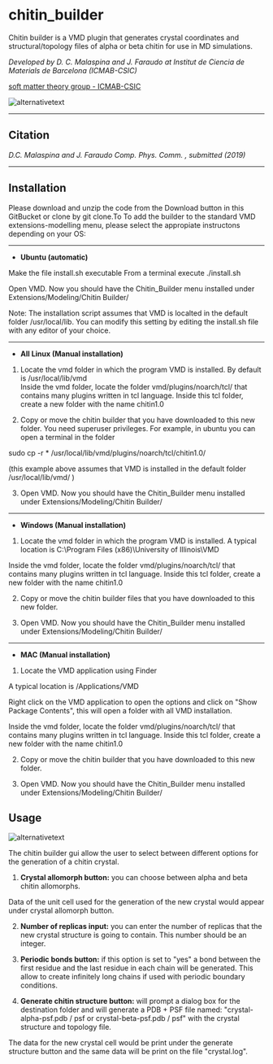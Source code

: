 # chitin_builder
Chitin builder is a VMD plugin that generates crystal coordinates and structural/topology files of alpha or beta chitin for use in MD simulations.

*Developed by D. C. Malaspina and J. Faraudo at Institut de Ciencia de Materials de Barcelona (ICMAB-CSIC)*

[soft matter theory group - ICMAB-CSIC](https://departments.icmab.es/softmattertheory/)

![alternativetext](https://bitbucket.org/icmab_soft_matter_theory/chitin_builder_gui/raw/98b1cb37c478179bbcb0a37fdbd08166f823cb61/icon.png)

----------------------------------------------------------------
## Citation

*D.C. Malaspina and J. Faraudo Comp. Phys. Comm. , submitted (2019)*

-----------------------------------------

## Installation

Please download and unzip the code from the Download button in this GitBucket or clone by git clone.To 
To add the builder to the standard VMD extensions-modelling menu, please select the appropiate instructons depending on your OS:

-----------------------------------------
* **Ubuntu (automatic)**

Make the file install.sh executable 
From a terminal execute ./install.sh

Open VMD. Now you should have the Chitin_Builder menu installed under Extensions/Modeling/Chitin Builder/

Note: The installation script assumes that VMD is localted in the default folder /usr/local/lib. You can modify this setting by editing the install.sh file with any editor of your choice.

-------------------------------------------
* **All Linux (Manual installation)**

1) Locate the vmd folder in which the program VMD is installed. By default is /usr/local/lib/vmd  
Inside the vmd folder, locate the folder vmd/plugins/noarch/tcl/ that contains many plugins written in tcl language.
Inside this tcl folder, create a new folder with the name chitin1.0

2) Copy or move the chitin builder that you have downloaded to this new folder. You need superuser privileges.
For example, in ubuntu you can open a terminal in the folder 

sudo cp -r * /usr/local/lib/vmd/plugins/noarch/tcl/chitin1.0/

(this example above assumes that VMD is installed in the default folder /usr/local/lib/vmd/ )

3) Open VMD. Now you should have the Chitin_Builder menu installed under Extensions/Modeling/Chitin Builder/

-------------------------------------------
* **Windows (Manual installation)**

1) Locate the vmd folder in which the program VMD is installed. 
A typical location is C:\Program Files (x86)\University of Illinois\VMD

Inside the vmd folder, locate the folder vmd/plugins/noarch/tcl/ that contains many plugins written in tcl language.
Inside this tcl folder, create a new folder with the name chitin1.0

2) Copy or move the chitin builder files that you have downloaded to this new folder. 

3) Open VMD. Now you should have the Chitin_Builder menu installed under Extensions/Modeling/Chitin Builder/



-------------------------------------------
* **MAC (Manual installation)**

1) Locate the VMD application using Finder

A typical location is /Applications/VMD

Right click on the VMD application to open the options and click on "Show Package Contents", this will open a folder with all VMD installation.

Inside the vmd folder, locate the folder vmd/plugins/noarch/tcl/ that contains many plugins written in tcl language.
Inside this tcl folder, create a new folder with the name chitin1.0

2) Copy or move the chitin builder that you have downloaded to this new folder. 

3) Open VMD. Now you should have the Chitin_Builder menu installed under Extensions/Modeling/Chitin Builder/

## Usage

![alternativetext](https://bitbucket.org/icmab_soft_matter_theory/chitin_builder_gui/raw/f1780d7e3ec31d0a262bae2da99ec91a6b18a623/examples/example-b-beta-2-2-4/beta-2-2-4.png)

The chitin builder gui allow the user to select between different options for the generation of a chitin crystal.

1) **Crystal allomorph button:** you can choose between alpha and beta chitin allomorphs.

Data of the unit cell used for the generation of the new crystal would appear under crystal allomorph button.

2) **Number of replicas input:** you can enter the number of replicas that the new crystal structure is going to contain. This number should be an integer.

3) **Periodic bonds button:** if this option is set to "yes" a bond between the first residue and the last residue in each chain will be generated. This allow to create infinitely long chains if used with periodic boundary conditions.

4) **Generate chitin structure button:** will prompt a dialog box for the destination folder and will generate a PDB + PSF file named: "crystal-alpha-psf.pdb / psf or crystal-beta-psf.pdb / psf" with the crystal structure and topology file.

The data for the new crystal cell would be print under the generate structure button and the same data will be print on the file "crystal.log".
